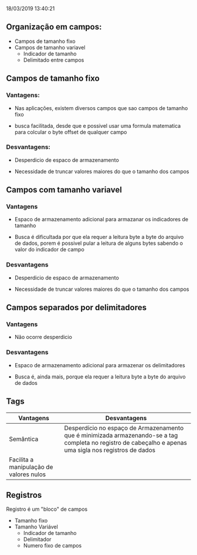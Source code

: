 18/03/2019 13:40:21 

## Organização em campos: 

* Campos de tamanho fixo
* Campos de tamanho variavel 	
	* Indicador de tamanho
	* Delimitado entre campos



## Campos de tamanho fixo

### Vantagens:


* Nas aplicações, existem diversos campos que sao campos
de tamanho fixo

* busca facilitada, desde que e possivel usar uma formula matematica para
colcular o byte offset de qualquer campo



### Desvantagens:


* Desperdicio de espaco de armazenamento

* Necessidade de truncar valores maiores do que o tamanho dos campos


## Campos com tamanho variavel 

### Vantagens


* Espaco de armazenamento adicional para armazanar os indicadores de tamanho

* Busca é dificultada por que ela requer a leitura  byte a byte do arquivo de dados, porem é possivel pular a leitura de alguns bytes sabendo o valor do indicador de campo


### Desvantagens


* Desperdicio de espaco de armazenamento

* Necessidade de truncar valores maiores do que o tamanho dos campos

## Campos separados por delimitadores


### Vantagens
* Não ocorre desperdicio

### Desvantagens

* Espaco de armazenamento adicional para armazenar os delimitadores 

* Busca é, ainda mais, porque ela requer a leitura byte a byte do arquivo de dados

## Tags

|Vantagens|Desvantagens  |
|--|--|
|Semântica  |Desperdício no espaço de Armazenamento que é minimizada armazenando-se a tag completa no registro de cabeçalho e apenas uma sigla nos registros de dados|
|Facilita a manipulação de valores nulos|

## Registros

Registro é um "bloco" de campos

* Tamanho fixo
* Tamanho Variável
	* Indicador de tamanho
	* Delimitador
	*  Numero fixo de campos



<!--stackedit_data:
eyJoaXN0b3J5IjpbLTI3MjY1Nzk2NywxNTk3NDc2OTAyLDE4MD
M5NzM1ODddfQ==
-->